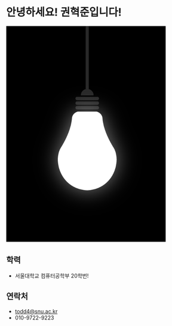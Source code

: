 # 안녕하세요! 권혁준입니다!

![Light_Bulb](/img_hyukjun/Light.png "Light Bulb")

## 학력
- 서울대학교 컴퓨터공학부 20학번!

## 연락처
- todd4@snu.ac.kr
- 010-9722-9223
